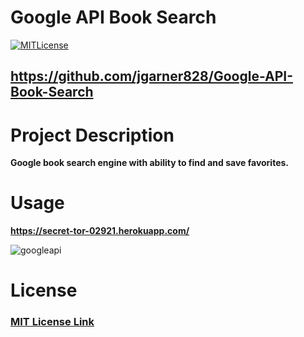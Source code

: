 # Google API Book Search
  
  [![MITLicense](https://img.shields.io/badge/License-MITLicense-<COLOR>.svg)](https://shields.io/)
  
  ## https://github.com/jgarner828/Google-API-Book-Search
  
  # Project Description
  
  **Google book search engine with ability to find and save favorites.**

  # Usage

  **https://secret-tor-02921.herokuapp.com/**
  
  
  ![googleapi](https://user-images.githubusercontent.com/90808889/161865630-cd210e81-079a-4085-9c67-8b500057dd28.jpeg)

  # License
  
  ### [MIT License Link](https://opensource.org/licenses/MIT)
  
